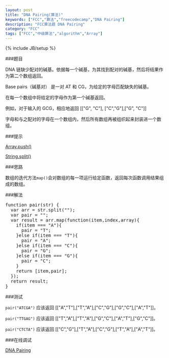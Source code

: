 ```yaml
---
layout: post
title: "DNA Pairing(算法)"
keywords: ["FCC","算法","freecodecamp","DNA Pairing"]
description: "FCC算法题 DNA Pairing"
category: "FCC"
tags: ["FCC","中级算法","algorithm","Array"]
---
```

{% include JB/setup %}

###题目

DNA 链缺少配对的碱基。依据每一个碱基，为其找到配对的碱基，然后将结果作为第二个数组返回。

Base pairs（碱基对） 是一对 AT 和 CG，为给定的字母匹配缺失的碱基。

在每一个数组中将给定的字母作为第一个碱基返回。

例如，对于输入的 GCG，相应地返回 [["G", "C"], ["C","G"],["G", "C"]]

字母和与之配对的字母在一个数组内，然后所有数组再被组织起来封装进一个数组。

###提示

[Array.push()](https://developer.mozilla.org/zh-CN/docs/Web/JavaScript/Reference/Global_Objects/Array/push)

[String.split()](https://developer.mozilla.org/zh-CN/docs/Web/JavaScript/Reference/Global_Objects/String/split)

###思路

数组的迭代方法`map()`会对数组的每一项运行给定函数，返回每次函数调用结果组成的数组。

###解法

<pre>
function pair(str) {
  var arr = str.split("");
  var pair = "";
  var result = arr.map(function(item,index,array){
    if(item === "A"){
      pair = "T";
    }else if(item === "T"){
      pair = "A";
    }else if(item === "C"){
      pair = "G";
    }else if(item === "G"){
      pair = "C";
    }
    return [item,pair];
  });
  return result;
}
</pre>

###测试

`pair("ATCGA")` 应该返回 [["A","T"],["T","A"],["C","G"],["G","C"],["A","T"]]。

`pair("TTGAG")` 应该返回 [["T","A"],["T","A"],["G","C"],["A","T"],["G","C"]]。

`pair("CTCTA")` 应该返回 [["C","G"],["T","A"],["C","G"],["T","A"],["A","T"]]。

###在线调试

[DNA Pairing](https://freecodecamp.cn/challenges/dna-pairing)